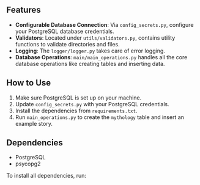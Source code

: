 
## Features
- **Configurable Database Connection**: Via `config_secrets.py`, configure your PostgreSQL database credentials.
- **Validators**: Located under `utils/validators.py`, contains utility functions to validate directories and files.
- **Logging**: The `logger/logger.py` takes care of error logging.
- **Database Operations**: `main/main_operations.py` handles all the core database operations like creating tables and inserting data.

## How to Use
1. Make sure PostgreSQL is set up on your machine.
2. Update `config_secrets.py` with your PostgreSQL credentials.
3. Install the dependencies from `requirements.txt`.
4. Run `main_operations.py` to create the `mythology` table and insert an example story.

## Dependencies
- PostgreSQL
- psycopg2

To install all dependencies, run:
